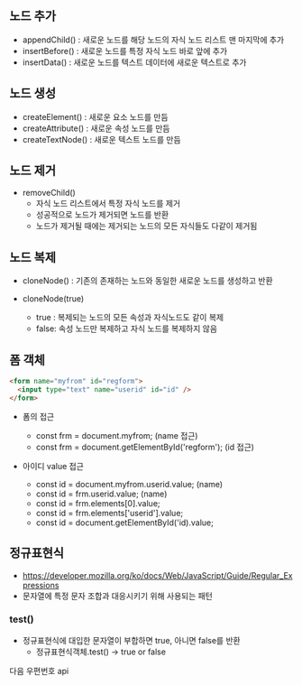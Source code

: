 ## 노드 추가

- appendChild() : 새로운 노드를 해당 노드의 자식 노드 리스트 맨 마지막에 추가
- insertBefore() : 새로운 노드를 특정 자식 노드 바로 앞에 추가
- insertData() : 새로운 노드를 텍스트 데이터에 새로운 텍스트로 추가

## 노드 생성

- createElement() : 새로운 요소 노드를 만듬
- createAttribute() : 새로운 속성 노드를 만듬
- createTextNode() : 새로운 텍스트 노드를 만듬

## 노드 제거

- removeChild()
  - 자식 노드 리스트에서 특정 자식 노드를 제거
  - 성공적으로 노드가 제거되면 노드를 반환
  - 노드가 제거될 때에는 제거되는 노드의 모든 자식들도 다같이 제거됨

## 노드 복제

- cloneNode() : 기존의 존재하는 노드와 동일한 새로운 노드를 생성하고 반환

- cloneNode(true)
  - true : 복제되는 노드의 모든 속성과 자식노드도 같이 복제
  - false: 속성 노드만 복제하고 자식 노드를 복제하지 않음

## 폼 객체

```html
<form name="myfrom" id="regform">
  <input type="text" name="userid" id="id" />
</form>
```

- 폼의 접근

  - const frm = document.myfrom; (name 접근)
  - const frm = document.getElementById('regform'); (id 접근)

- 아이디 value 접근
  - const id = document.myfrom.userid.value; (name)
  - const id = frm.userid.value; (name)
  - const id = frm.elements[0].value;
  - const id = frm.elements['userid'].value;
  - const id = document.getElementById('id).value;

## 정규표현식

- https://developer.mozilla.org/ko/docs/Web/JavaScript/Guide/Regular_Expressions
- 문자열에 특정 문자 조합과 대응시키기 위해 사용되는 패턴

### test()

- 정규표현식에 대입한 문자열이 부합하면 true, 아니면 false를 반환
  - 정규표현식객체.test() -> true or false

다음 우편번호 api
